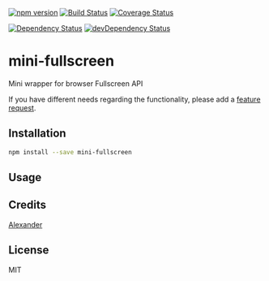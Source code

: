 [![npm version](https://badge.fury.io/js/mini-fullscreen.svg)](http://badge.fury.io/js/mini-fullscreen)
[![Build Status](https://travis-ci.org/alykoshin/mini-fullscreen.svg)](https://travis-ci.org/alykoshin/mini-fullscreen)
[![Coverage Status](http://coveralls.io/repos/alykoshin/mini-fullscreen/badge.svg?branch=master&service=github)](http://coveralls.io/github/alykoshin/mini-fullscreen?branch=master)

[![Dependency Status](https://david-dm.org/alykoshin/mini-fullscreen/status.svg)](https://david-dm.org/alykoshin/mini-fullscreen#info=dependencies)
[![devDependency Status](https://david-dm.org/alykoshin/mini-fullscreen/dev-status.svg)](https://david-dm.org/alykoshin/mini-fullscreen#info=devDependencies)

# mini-fullscreen

Mini wrapper for browser Fullscreen API


If you have different needs regarding the functionality, please add a [feature request](https://github.com/alykoshin/mini-fullscreen/issues).

## Installation

```sh
npm install --save mini-fullscreen
```

## Usage

## Credits
[Alexander](https://github.com/alykoshin/)

## License

MIT
